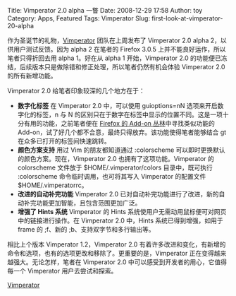 Title: Vimperator 2.0 alpha 一瞥
Date: 2008-12-29 17:58
Author: toy
Category: Apps, Featured
Tags: Vimperator
Slug: first-look-at-vimperator-20-alpha

作为圣诞节的礼物，[Vimperator](http://linuxtoy.org/archives/vimperator.html)
团队在上周发布了 Vimperator 2.0 alpha 2，以供用户测试反馈。因为 alpha 2
在笔者的 Firefox 3.0.5 上并不能良好运作，所以笔者只得折回去用 alpha
1。好在从 alpha 1 开始，Vimperator 2.0
的功能便已冻结，后续版本只是做除错和修正处理，所以笔者仍然有机会体验
Vimperator 2.0 的所有新增功能。

Vimperator 2.0 给笔者印象较深的几个地方在于：

-   **数字化标签**
    在 Vimperator 2.0 中，可以使用 guioptions=nN
    选项来开启数字化的标签，n 与 N
    的区别只在于数字在标签中显示的位置不同。这是一项十分有用的功能，之前笔者便在
    [Firefox 的 Add-on
    丛林](http://linuxtoy.org/category/apps/firefox-extension)中寻找类似功能的
    Add-on，试了好几个都不合意，最终只得放弃。该功能使得笔者能够结合 gt
    在众多已打开的标签间快速跳转。
-   **颜色方案支持**
    用过 Vim 的朋友都知道通过 :colorscheme
    可以即时更换默认的颜色方案。现在，Vimperator 2.0
    也拥有了这项功能。Vimperator 的 colorscheme 文件放于
    $HOME/.vimperator/colors 目录中，既可执行 :colorscheme
    命令临时调用，也可将其写入 Vimperator 的配置文件
    $HOME/.vimperatorrc。
-   **改进的自动补完功能**
    Vimperator 2.0
    已对自动补完功能进行了改进，新的自动补完功能更加智能，且包含范围更加广泛。
-   **增强了 Hints 系统**
    Vimperator 的 Hints
    系统使用户无需动用鼠标便可对网页中的链接进行操作。在 Vimperator 2.0
    中，Hints 系统已得到增强，如用于 frame 的 ;f、新的
    ;b、支持双字节和多行输出等。

相比上个版本 Vimperator 1.2，Vimperator 2.0
有着许多改进和变化，有新增的命令和选项，也有的选项更改和移除了。更重要的是，Vimperator
正在变得越来越强大。无论怎样，笔者在 Vimperator 2.0
中可以感受到开发者的用心，它值得每一个 Vimperator 用户去尝试和探索。

[Vimperator](http://vimperator.org/trac/wiki/Vimperator)
